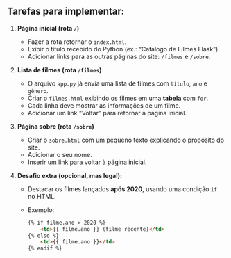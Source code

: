 ## Tarefas para implementar:

1. **Página inicial (rota `/`)**

   * Fazer a rota retornar o `index.html`.
   * Exibir o título recebido do Python (ex.: “Catálogo de Filmes Flask”).
   * Adicionar links para as outras páginas do site: `/filmes` e `/sobre`.

2. **Lista de filmes (rota `/filmes`)**

   * O arquivo `app.py` já envia uma lista de filmes com `título`, `ano` e `gênero`.
   * Criar o `filmes.html` exibindo os filmes em uma **tabela** com `for`.
   * Cada linha deve mostrar as informações de um filme.
   * Adicionar um link “Voltar” para retornar à página inicial.

3. **Página sobre (rota `/sobre`)**

   * Criar o `sobre.html` com um pequeno texto explicando o propósito do site.
   * Adicionar o seu nome.
   * Inserir um link para voltar à página inicial.

4. **Desafio extra (opcional, mas legal):**

   * Destacar os filmes lançados **após 2020**, usando uma condição `if` no HTML.
   * Exemplo:

     ```html
     {% if filme.ano > 2020 %}
         <td>{{ filme.ano }} (filme recente)</td>
     {% else %}
         <td>{{ filme.ano }}</td>
     {% endif %}
     ```
